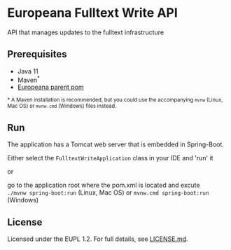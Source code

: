# Europeana Fulltext Write API

API that manages updates to the fulltext infrastructure


## Prerequisites
* Java 11
* Maven<sup>*</sup>
* [Europeana parent pom](https://github.com/europeana/europeana-parent-pom)

<sup>* A Maven installation is recommended, but you could use the accompanying `mvnw` (Linux, Mac OS) or `mvnw.cmd` (Windows)
files instead.

## Run

The application has a Tomcat web server that is embedded in Spring-Boot.

Either select the `FulltextWriteApplication` class in your IDE and 'run' it

or

go to the application root where the pom.xml is located and excute  
`./mvnw spring-boot:run` (Linux, Mac OS) or `mvnw.cmd spring-boot:run` (Windows)


## License

Licensed under the EUPL 1.2. For full details, see [LICENSE.md](LICENSE.md).
